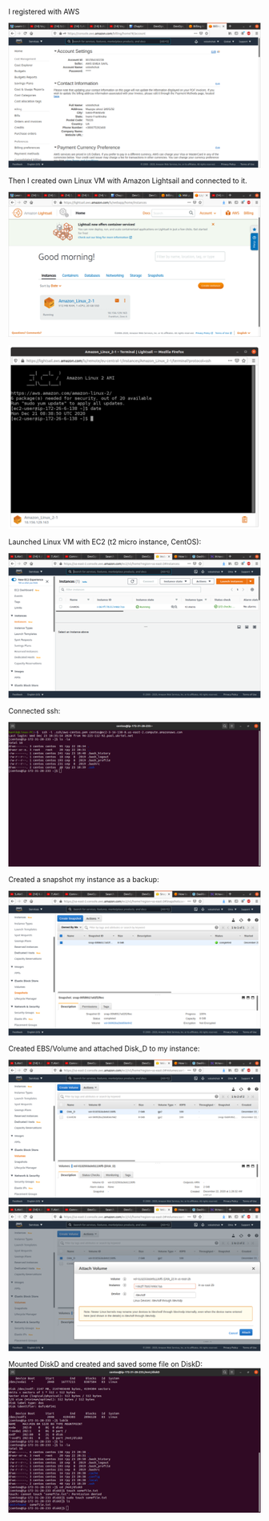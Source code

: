 I registered with AWS

![](images/scr1.png)

Then I created own Linux VM with Amazon Lightsail and connected to it.

![](images/scr2.png)

![](images/scr3.png)

Launched Linux VM with EC2 (t2 micro instance, CentOS):

![](images/scr4.png)

Connected ssh:

![](images/scr6.png)


Created a snapshot my instance as a backup:

![](images/scr5.png)

Created EBS/Volume and attached Disk_D to my instance:

![](images/scr7.png)
![](images/scr8.png)

Mounted DiskD and created and saved some file on DiskD:
![](images/scr9.png)
